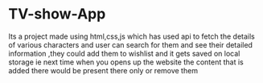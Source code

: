 # TV-show-App
Its a project made using html,css,js which has used api to fetch the  details of various characters and user can search for them and see their detailed information ,they could add them to wishlist and it gets saved on local storage ie next time when you opens up the website the content that is added there would be present there only or remove them 
